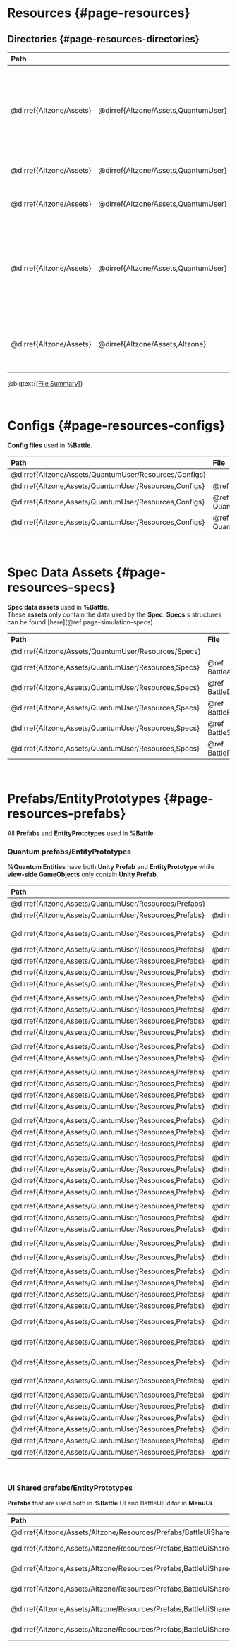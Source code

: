 # Resources {#page-resources}

## Directories {#page-resources-directories}

| Path                                                                                                                                                               |||| Description                                                                                                                              |
| :---------------------- | :---------------------------------- | :-------------------------------------------- | :---------------------------------------------------- | :--------------------------------------------------------------------------------------------------------------------------------------- |
| @dirref{Altzone/Assets} | @dirref{Altzone/Assets,QuantumUser} | @dirref{Altzone/Assets/QuantumUser,Resources}                                                        || Game Resource Directory.<br/>Contains %Battle resources like prefabs, configs, spec assets, graphics, audio, etc.                        |
| @dirref{Altzone/Assets} | @dirref{Altzone/Assets,QuantumUser} | @dirref{Altzone/Assets/QuantumUser,Resources} | @dirref{Altzone/Assets/QuantumUser/Resources,Configs} | Contains %Battle's Config files                                                                                                          |
| @dirref{Altzone/Assets} | @dirref{Altzone/Assets,QuantumUser} | @dirref{Altzone/Assets/QuantumUser,Resources} | @dirref{Altzone/Assets/QuantumUser/Resources,Prefabs} | Contains Unity Prefabs and %Quantum EntityPrototypes                                                                                     |
| @dirref{Altzone/Assets} | @dirref{Altzone/Assets,QuantumUser} | @dirref{Altzone/Assets/QuantumUser,Resources} | @dirref{Altzone/Assets/QuantumUser/Resources,Specs}   | Contains spec data assets that only contain the data stored in specs. Specs's structures can be found @ref page-simulation-specs "here". |
|                                                                                                                                                                                                                                                                                                              |||||
| @dirref{Altzone/Assets} | @dirref{Altzone/Assets,Altzone}     | @dirref{Altzone/Assets/Altzone,Resources/Prefabs/BattleUiShared}                                     || Contains prefabs that are used both in %Battle UI and BattleUiEditor in MenuUi.                                                          |

@bigtext{[[File Summary]](#index-file-summary)}

<br/>

# Configs {#page-resources-configs}
**Config files** used in **%Battle**.

| Path                                                  | File                                     | Description                                    |
| :---------------------------------------------------- | :--------------------------------------- | :--------------------------------------------- |
| @dirref{Altzone/Assets/QuantumUser/Resources/Configs}                                                                                           |||
| @dirref{Altzone,Assets/QuantumUser/Resources,Configs} | @ref BattleQConfig.asset                 | @copybrief BattleQConfig.asset                 |
| @dirref{Altzone,Assets/QuantumUser/Resources,Configs} | @ref QuantumBattleSimulationConfig.asset | @copybrief QuantumBattleSimulationConfig.asset |
| @dirref{Altzone,Assets/QuantumUser/Resources,Configs} | @ref QuantumBattleSystemsConfig.asset    | @copybrief QuantumBattleSystemsConfig.asset    |

<br/>

# Spec Data Assets {#page-resources-specs}
**Spec data assets** used in **%Battle**.  
These **assets** only contain the data used by the **Spec**. **Specs**'s structures can be found [here](@ref page-simulation-specs).

| Path                                                | File                             | Description                            |
| :-------------------------------------------------- | :------------------------------- | :------------------------------------- |
| @dirref{Altzone/Assets/QuantumUser/Resources/Specs}                                                                           |||
| @dirref{Altzone,Assets/QuantumUser/Resources,Specs} | @ref BattleArenaQSpec.asset      | @copybrief BattleArenaQSpec.asset      |
| @dirref{Altzone,Assets/QuantumUser/Resources,Specs} | @ref BattleDiamondQSpec.asset    | @copybrief BattleDiamondQSpec.asset    |
| @dirref{Altzone,Assets/QuantumUser/Resources,Specs} | @ref BattleProjectileQSpec.asset | @copybrief BattleProjectileQSpec.asset |
| @dirref{Altzone,Assets/QuantumUser/Resources,Specs} | @ref BattleSoulWallQSpec.asset   | @copybrief BattleSoulWallQSpec.asset   |
| @dirref{Altzone,Assets/QuantumUser/Resources,Specs} | @ref BattlePlayerQSpec.asset     | @copybrief BattlePlayerQSpec.asset     |

<br/>

# Prefabs/EntityPrototypes {#page-resources-prefabs}
All **Prefabs** and **EntityPrototypes** used in **%Battle**.

### Quantum prefabs/EntityPrototypes
**%Quantum Entities** have both **Unity Prefab** and **EntityPrototype** while **view-side** **GameObjects** only contain **Unity Prefab**.

| Path                                                                                                                                                                                                                    ||| Prefab File                                                  | EntityPrototype File                                                            | Description                                                                |
| :--------------------------------------------------------------- | :------------------------------------------------------------------- | :------------------------------------------------------------------------------ |:------------------------------------------------------------ | :------------------------------------------------------------------------------ | :------------------------------------------------------------------------- |
| @dirref{Altzone,Assets/QuantumUser/Resources/Prefabs}                                                                                                                                                                                                                                                                                                                                                                                              ||||||
| @dirref{Altzone,Assets/QuantumUser/Resources,Prefabs}            | @dirref{Altzone/Assets/QuantumUser/Resources/Prefabs,Diamonds}                                                                                        || @ref BattleDiamond.prefab                                    | @ref BattleDiamondEntityPrototype.qprototype                                    | @copybrief BattleDiamond.prefab                                            |
|                                                                                                                                                                                                                                                                                                                                                                                                                                                    ||||||
| @dirref{Altzone,Assets/QuantumUser/Resources,Prefabs}            | @dirref{Altzone/Assets/QuantumUser/Resources/Prefabs,Player}                                                                                          || @ref "BattlePlayer000Character(BaseAndTestCharacter).prefab" | @ref "BattlePlayer000Character(BaseAndTestCharacter)EntityPrototype.qprototype" | @copybrief BattlePlayer000Character(BaseAndTestCharacter).prefab         |
| @dirref{Altzone,Assets/QuantumUser/Resources,Prefabs}            | @dirref{Altzone/Assets/QuantumUser/Resources/Prefabs,Player}                                                                                          || @ref BattlePlayer101Character.prefab                         | @ref BattlePlayer101CharacterEntityPrototype.qprototype                         | @copybrief BattlePlayer101Character.prefab                                 |
| @dirref{Altzone,Assets/QuantumUser/Resources,Prefabs}            | @dirref{Altzone/Assets/QuantumUser/Resources/Prefabs,Player}                                                                                          || @ref BattlePlayer102Character.prefab                         | @ref BattlePlayer102CharacterEntityPrototype.qprototype                         | @copybrief BattlePlayer102Character.prefab                                 |
| @dirref{Altzone,Assets/QuantumUser/Resources,Prefabs}            | @dirref{Altzone/Assets/QuantumUser/Resources/Prefabs,Player}                                                                                          || @ref BattlePlayer103Character.prefab                         | @ref BattlePlayer103CharacterEntityPrototype.qprototype                         | @copybrief BattlePlayer103Character.prefab                                 |
| @dirref{Altzone,Assets/QuantumUser/Resources,Prefabs}            | @dirref{Altzone/Assets/QuantumUser/Resources/Prefabs,Player}                                                                                          || @ref BattlePlayer104Character.prefab                         | @ref BattlePlayer104CharacterEntityPrototype.qprototype                         | @copybrief BattlePlayer104Character.prefab                                 |
|                                                                                                                                                                                                                                                                                                                                                                                                                                                    ||||||
| @dirref{Altzone,Assets/QuantumUser/Resources,Prefabs}            | @dirref{Altzone/Assets/QuantumUser/Resources/Prefabs,Player}                                                                                          || @ref BattlePlayer201Character.prefab                         | @ref BattlePlayer201CharacterEntityPrototype.qprototype                         | @copybrief BattlePlayer201Character.prefab                                 |
| @dirref{Altzone,Assets/QuantumUser/Resources,Prefabs}            | @dirref{Altzone/Assets/QuantumUser/Resources/Prefabs,Player}                                                                                          || @ref BattlePlayer202Character.prefab                         | @ref BattlePlayer202CharacterEntityPrototype.qprototype                         | @copybrief BattlePlayer202Character.prefab                                 |
| @dirref{Altzone,Assets/QuantumUser/Resources,Prefabs}            | @dirref{Altzone/Assets/QuantumUser/Resources/Prefabs,Player}                                                                                          || @ref BattlePlayer203Character.prefab                         | @ref BattlePlayer203CharacterEntityPrototype.qprototype                         | @copybrief BattlePlayer203Character.prefab                                 |
| @dirref{Altzone,Assets/QuantumUser/Resources,Prefabs}            | @dirref{Altzone/Assets/QuantumUser/Resources/Prefabs,Player}                                                                                          || @ref BattlePlayer204Character.prefab                         | @ref BattlePlayer204CharacterEntityPrototype.qprototype                         | @copybrief BattlePlayer204Character.prefab                                 |
|                                                                                                                                                                                                                                                                                                                                                                                                                                                    ||||||
| @dirref{Altzone,Assets/QuantumUser/Resources,Prefabs}            | @dirref{Altzone/Assets/QuantumUser/Resources/Prefabs,Player}                                                                                          || @ref BattlePlayer301Character.prefab                         | @ref BattlePlayer301CharacterEntityPrototype.qprototype                         | @copybrief BattlePlayer301Character.prefab                                 |
| @dirref{Altzone,Assets/QuantumUser/Resources,Prefabs}            | @dirref{Altzone/Assets/QuantumUser/Resources/Prefabs,Player}                                                                                          || @ref BattlePlayer302Character.prefab                         | @ref BattlePlayer302CharacterEntityPrototype.qprototype                         | @copybrief BattlePlayer302Character.prefab                                 |
|                                                                                                                                                                                                                                                                                                                                                                                                                                                    ||||||
| @dirref{Altzone,Assets/QuantumUser/Resources,Prefabs}            | @dirref{Altzone/Assets/QuantumUser/Resources/Prefabs,Player}                                                                                          || @ref BattlePlayer401Character.prefab                         | @ref BattlePlayer401CharacterEntityPrototype.qprototype                         | @copybrief BattlePlayer401Character.prefab                                 |
| @dirref{Altzone,Assets/QuantumUser/Resources,Prefabs}            | @dirref{Altzone/Assets/QuantumUser/Resources/Prefabs,Player}                                                                                          || @ref BattlePlayer402Character.prefab                         | @ref BattlePlayer402CharacterEntityPrototype.qprototype                         | @copybrief BattlePlayer402Character.prefab                                 |
| @dirref{Altzone,Assets/QuantumUser/Resources,Prefabs}            | @dirref{Altzone/Assets/QuantumUser/Resources/Prefabs,Player}                                                                                          || @ref BattlePlayer403Character.prefab                         | @ref BattlePlayer403CharacterEntityPrototype.qprototype                         | @copybrief BattlePlayer403Character.prefab                                 |
| @dirref{Altzone,Assets/QuantumUser/Resources,Prefabs}            | @dirref{Altzone/Assets/QuantumUser/Resources/Prefabs,Player}                                                                                          || @ref BattlePlayer404Character.prefab                         | @ref BattlePlayer404CharacterEntityPrototype.qprototype                         | @copybrief BattlePlayer404Character.prefab                                 |
|                                                                                                                                                                                                                                                                                                                                                                                                                                                    ||||||
| @dirref{Altzone,Assets/QuantumUser/Resources,Prefabs}            | @dirref{Altzone/Assets/QuantumUser/Resources/Prefabs,Player}                                                                                          || @ref BattlePlayer501Character.prefab                         | @ref BattlePlayer501CharacterEntityPrototype.qprototype                         | @copybrief BattlePlayer501Character.prefab                                 |
| @dirref{Altzone,Assets/QuantumUser/Resources,Prefabs}            | @dirref{Altzone/Assets/QuantumUser/Resources/Prefabs,Player}                                                                                          || @ref BattlePlayer502Character.prefab                         | @ref BattlePlayer502CharacterEntityPrototype.qprototype                         | @copybrief BattlePlayer502Character.prefab                                 |
| @dirref{Altzone,Assets/QuantumUser/Resources,Prefabs}            | @dirref{Altzone/Assets/QuantumUser/Resources/Prefabs,Player}                                                                                          || @ref BattlePlayer503Character.prefab                         | @ref BattlePlayer503CharacterEntityPrototype.qprototype                         | @copybrief BattlePlayer503Character.prefab                                 |
|                                                                                                                                                                                                                                                                                                                                                                                                                                                    ||||||
| @dirref{Altzone,Assets/QuantumUser/Resources,Prefabs}            | @dirref{Altzone/Assets/QuantumUser/Resources/Prefabs,Player}                                                                                          || @ref BattlePlayer601Character.prefab                         | @ref BattlePlayer601CharacterEntityPrototype.qprototype                         | @copybrief BattlePlayer601Character.prefab                                 |
| @dirref{Altzone,Assets/QuantumUser/Resources,Prefabs}            | @dirref{Altzone/Assets/QuantumUser/Resources/Prefabs,Player}                                                                                          || @ref BattlePlayer602Character.prefab                         | @ref BattlePlayer602CharacterEntityPrototype.qprototype                         | @copybrief BattlePlayer602Character.prefab                                 |
| @dirref{Altzone,Assets/QuantumUser/Resources,Prefabs}            | @dirref{Altzone/Assets/QuantumUser/Resources/Prefabs,Player}                                                                                          || @ref BattlePlayer603Character.prefab                         | @ref BattlePlayer603CharacterEntityPrototype.qprototype                         | @copybrief BattlePlayer603Character.prefab                                 |
| @dirref{Altzone,Assets/QuantumUser/Resources,Prefabs}            | @dirref{Altzone/Assets/QuantumUser/Resources/Prefabs,Player}                                                                                          || @ref BattlePlayer604Character.prefab                         | @ref BattlePlayer604CharacterEntityPrototype.qprototype                         | @copybrief BattlePlayer604Character.prefab                                 |
|                                                                                                                                                                                                                                                                                                                                                                                                                                                    ||||||
| @dirref{Altzone,Assets/QuantumUser/Resources,Prefabs}            | @dirref{Altzone/Assets/QuantumUser/Resources/Prefabs,Player}                                                                                          || @ref BattlePlayer701Character.prefab                         | @ref BattlePlayer701CharacterEntityPrototype.qprototype                         | @copybrief BattlePlayer701Character.prefab                                 |
| @dirref{Altzone,Assets/QuantumUser/Resources,Prefabs}            | @dirref{Altzone/Assets/QuantumUser/Resources/Prefabs,Player}                                                                                          || @ref BattlePlayer702Character.prefab                         | @ref BattlePlayer702CharacterEntityPrototype.qprototype                         | @copybrief BattlePlayer702Character.prefab                                 |
| @dirref{Altzone,Assets/QuantumUser/Resources,Prefabs}            | @dirref{Altzone/Assets/QuantumUser/Resources/Prefabs,Player}                                                                                          || @ref BattlePlayer703Character.prefab                         | @ref BattlePlayer703CharacterEntityPrototype.qprototype                         | @copybrief BattlePlayer703Character.prefab                                 |
|                                                                                                                                                                                                                                                                                                                                                                                                                                                    ||||||
| @dirref{Altzone,Assets/QuantumUser/Resources,Prefabs}            | @dirref{Altzone/Assets/QuantumUser/Resources/Prefabs,Projectile}                                                                                      || @ref BattleProjectile.prefab                                 | @ref BattleProjectileEntityPrototype.qprototype                                 | @copybrief BattleProjectile.prefab                                         |
|                                                                                                                                                                                                                                                                                                                                                                                                                                                    ||||||
| @dirref{Altzone,Assets/QuantumUser/Resources,Prefabs}            | @dirref{Altzone/Assets/QuantumUser/Resources/Prefabs,Simulation}                                                                                      || @ref BattleSimulationData.prefab                             | @ref BattleSimulationDataEntityPrototype.qprototype                             | @copybrief BattleSimulationData.prefab                                     |
|                                                                                                                                                                                                                                                                                                                                                                                                                                                    ||||||
| @dirref{Altzone,Assets/QuantumUser/Resources,Prefabs}            | @dirref{Altzone/Assets/QuantumUser/Resources/Prefabs,SoulWall}                                                                                        || @ref BattleSoulWallSegmentType1.prefab                       | @ref BattleSoulWallSegmentType1EntityPrototype.qprototype                       | @copybrief BattleSoulWallSegmentType1.prefab                               |
| @dirref{Altzone,Assets/QuantumUser/Resources,Prefabs}            | @dirref{Altzone/Assets/QuantumUser/Resources/Prefabs,SoulWall}                                                                                        || @ref BattleSoulWallSegmentType2.prefab                       | @ref BattleSoulWallSegmentType2EntityPrototype.qprototype                       | @copybrief BattleSoulWallSegmentType2.prefab                               |
| @dirref{Altzone,Assets/QuantumUser/Resources,Prefabs}            | @dirref{Altzone/Assets/QuantumUser/Resources/Prefabs,SoulWall}                                                                                        || @ref BattleSoulWallSegmentType3.prefab                       | @ref BattleSoulWallSegmentType3EntityPrototype.qprototype                       | @copybrief BattleSoulWallSegmentType3.prefab                               |
| @dirref{Altzone,Assets/QuantumUser/Resources,Prefabs}            | @dirref{Altzone/Assets/QuantumUser/Resources/Prefabs,SoulWall}                                                                                        || @ref SoulWallBaseViewModel.prefab                            |                                                                                 | @copybrief SoulWallBaseViewModel.prefab                                    |
| @dirref{Altzone,Assets/QuantumUser/Resources,Prefabs}            | @dirref{Altzone/Assets/QuantumUser/Resources/Prefabs,SoulWall}       | @dirref{Altzone/Assets/QuantumUser/Resources/Prefabs/SoulWall,LastRowSegments}  | @ref BattleSoulWallCharacterSegment3Wide.prefab              | @ref BattleSoulWallCharacterSegment3WideEntityPrototype.qprototype              | @copybrief BattleSoulWallCharacterSegment3Wide.prefab                      |
| @dirref{Altzone,Assets/QuantumUser/Resources,Prefabs}            | @dirref{Altzone/Assets/QuantumUser/Resources/Prefabs,SoulWall}       | @dirref{Altzone/Assets/QuantumUser/Resources/Prefabs/SoulWall,LastRowSegments}  | @ref BattleSoulWallCharacterSegment4Wide.prefab              | @ref BattleSoulWallCharacterSegment4WideEntityPrototype.qprototype              | @copybrief BattleSoulWallCharacterSegment4Wide.prefab                      |
| @dirref{Altzone,Assets/QuantumUser/Resources,Prefabs}            | @dirref{Altzone/Assets/QuantumUser/Resources/Prefabs,SoulWall}       | @dirref{Altzone/Assets/QuantumUser/Resources/Prefabs/SoulWall,LastRowSegments}  | @ref BattleSoulWallCharacterSegment5Wide.prefab              | @ref BattleSoulWallCharacterSegment5WideEntityPrototype.qprototype              | @copybrief BattleSoulWallCharacterSegment5Wide.prefab                      |
|                                                                                                                                                                                                                                                                                                                                                                                                                                                    ||||||
| @dirref{Altzone,Assets/QuantumUser/Resources,Prefabs}            | @dirref{Altzone/Assets/QuantumUser/Resources/Prefabs,Ui}                                                                                              || @ref BattleUi.prefab                                         |                                                                                 | @copybrief BattleUi.prefab                                                 |
|                                                                                                                                                                                                                                                                                                                                                                                                                                                    ||||||
| @dirref{Altzone,Assets/QuantumUser/Resources,Prefabs}            | @dirref{Altzone/Assets/QuantumUser/Resources/Prefabs,ViewController}                                                                                  || @ref BattleGameViewController.prefab                         |                                                                                 | @copybrief BattleGameViewController.prefab                                 |
| @dirref{Altzone,Assets/QuantumUser/Resources,Prefabs}            | @dirref{Altzone/Assets/QuantumUser/Resources/Prefabs,ViewController}                                                                                  || @ref BattleGridViewController.prefab                         |                                                                                 | @copybrief BattleGridViewController.prefab                                 |
| @dirref{Altzone,Assets/QuantumUser/Resources,Prefabs}            | @dirref{Altzone/Assets/QuantumUser/Resources/Prefabs,ViewController}                                                                                  || @ref BattleLightrayEffectViewController.prefab               |                                                                                 | @copybrief BattleLightrayEffectViewController.prefab                       |
| @dirref{Altzone,Assets/QuantumUser/Resources,Prefabs}            | @dirref{Altzone/Assets/QuantumUser/Resources/Prefabs,ViewController}                                                                                  || @ref BattleScreenEffectViewController.prefab                 |                                                                                 | @copybrief BattleScreenEffectViewController.prefab                         |
| @dirref{Altzone,Assets/QuantumUser/Resources,Prefabs}            | @dirref{Altzone/Assets/QuantumUser/Resources/Prefabs,ViewController}                                                                                  || @ref BattleSoundFXViewController.prefab                      |                                                                                 | @copybrief BattleSoundFXViewController.prefab                              |
| @dirref{Altzone,Assets/QuantumUser/Resources,Prefabs}            | @dirref{Altzone/Assets/QuantumUser/Resources/Prefabs,ViewController}                                                                                  || @ref BattleStoneCharacterViewController.prefab               |                                                                                 | @copybrief BattleStoneCharacterViewController.prefab                       |

<br/>

### UI Shared prefabs/EntityPrototypes
**Prefabs** that are used both in **%Battle** UI and BattleUiEditor in **MenuUi**.

| Path                                                             | Prefab File                      | Description                                                                     |
| :--------------------------------------------------------------- | :------------------------------- | :------------------------------------------------------------------------------ |
| @dirref{Altzone/Assets/Altzone/Resources/Prefabs/BattleUiShared}                                                                                                                    |||
| @dirref{Altzone,Assets/Altzone/Resources/Prefabs,BattleUiShared} | @ref BattleUiDiamonds.prefab     | @copybrief BattleUiDiamonds.prefab                                              |
| @dirref{Altzone,Assets/Altzone/Resources/Prefabs,BattleUiShared} | @ref BattleUiGiveUpButton.prefab | @copybrief BattleUiGiveUpButton.prefab                                          |
| @dirref{Altzone,Assets/Altzone/Resources/Prefabs,BattleUiShared} | @ref BattleUiPlayerInfo.prefab   | @copybrief BattleUiPlayerInfo.prefab                                            |
| @dirref{Altzone,Assets/Altzone/Resources/Prefabs,BattleUiShared} | @ref BattleUiJoystick.prefab     | @copybrief BattleUiJoystick.prefab                                              |
| @dirref{Altzone,Assets/Altzone/Resources/Prefabs,BattleUiShared} | @ref BattleUiTimer.prefab        | @copybrief BattleUiTimer.prefab                                                 |

<br/>